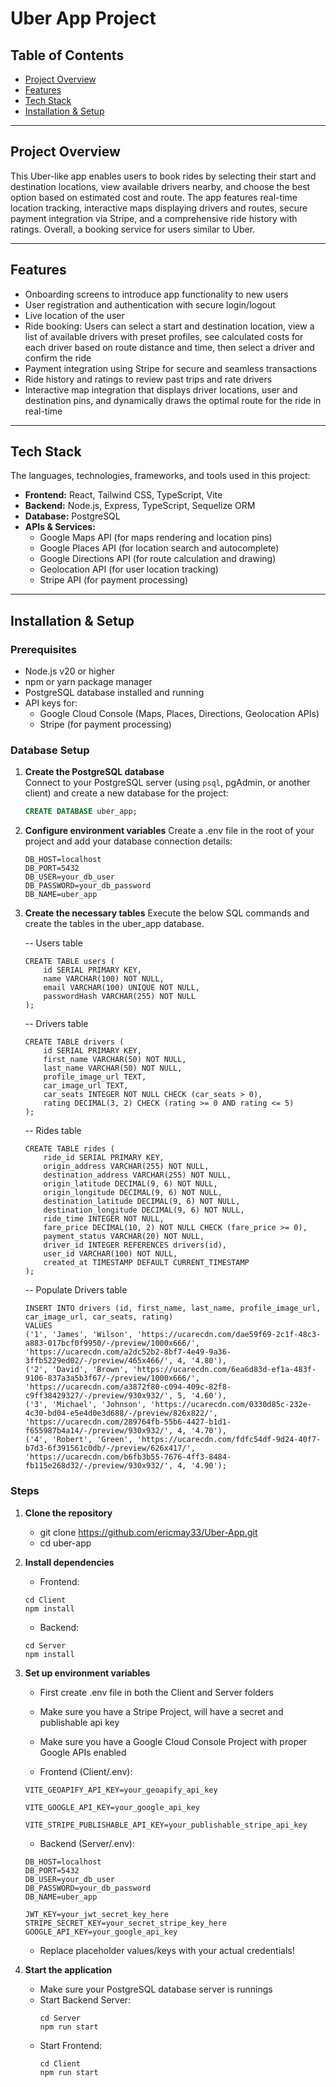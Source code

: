 ﻿# Uber App Project

## Table of Contents
- [Project Overview](#project-overview)
- [Features](#features)
- [Tech Stack](#tech-stack)
- [Installation & Setup](#installation--setup)

---

## Project Overview
This Uber-like app enables users to book rides by selecting their start and destination locations, view available drivers nearby, and choose the best option based on estimated cost and route. The app features real-time location tracking, interactive maps displaying drivers and routes, secure payment integration via Stripe, and a comprehensive ride history with ratings. Overall, a booking service for users similar to Uber.

---

## Features
- Onboarding screens to introduce app functionality to new users
- User registration and authentication with secure login/logout
- Live location of the user
- Ride booking: Users can select a start and destination location, view a list of available drivers with preset profiles, see calculated costs for each driver based on route distance and time, then select a driver and confirm the ride
- Payment integration using Stripe for secure and seamless transactions
- Ride history and ratings to review past trips and rate drivers
- Interactive map integration that displays driver locations, user and destination pins, and dynamically draws the optimal route for the ride in real-time

---

## Tech Stack
The languages, technologies, frameworks, and tools used in this project:  
- **Frontend:** React, Tailwind CSS, TypeScript, Vite  
- **Backend:** Node.js, Express, TypeScript, Sequelize ORM  
- **Database:** PostgreSQL  
- **APIs & Services:**  
  - Google Maps API (for maps rendering and location pins)  
  - Google Places API (for location search and autocomplete)  
  - Google Directions API (for route calculation and drawing)  
  - Geolocation API (for user location tracking)  
  - Stripe API (for payment processing)

---

## Installation & Setup

### Prerequisites
- Node.js v20 or higher  
- npm or yarn package manager  
- PostgreSQL database installed and running  
- API keys for:  
  - Google Cloud Console (Maps, Places, Directions, Geolocation APIs)  
  - Stripe (for payment processing) 


### Database Setup
1. **Create the PostgreSQL database**  
   Connect to your PostgreSQL server (using `psql`, pgAdmin, or another client) and create a new database for the project:  
   ```sql
   CREATE DATABASE uber_app;
   ```

2. **Configure environment variables**
    Create a .env file in the root of your project and add your database connection details:

    ```
    DB_HOST=localhost
    DB_PORT=5432
    DB_USER=your_db_user
    DB_PASSWORD=your_db_password
    DB_NAME=uber_app
    ```

3. **Create the necessary tables**
    Execute the below SQL commands and create the tables in the uber_app database.

    -- Users table
    ```
    CREATE TABLE users (
        id SERIAL PRIMARY KEY,
        name VARCHAR(100) NOT NULL,
        email VARCHAR(100) UNIQUE NOT NULL,
        passwordHash VARCHAR(255) NOT NULL
    );
    ```

    -- Drivers table
    ```
    CREATE TABLE drivers (
        id SERIAL PRIMARY KEY,
        first_name VARCHAR(50) NOT NULL,
        last_name VARCHAR(50) NOT NULL,
        profile_image_url TEXT,
        car_image_url TEXT,
        car_seats INTEGER NOT NULL CHECK (car_seats > 0),
        rating DECIMAL(3, 2) CHECK (rating >= 0 AND rating <= 5)
    );
    ```

    -- Rides table
    ```
    CREATE TABLE rides (
        ride_id SERIAL PRIMARY KEY,
        origin_address VARCHAR(255) NOT NULL,
        destination_address VARCHAR(255) NOT NULL,
        origin_latitude DECIMAL(9, 6) NOT NULL,
        origin_longitude DECIMAL(9, 6) NOT NULL,
        destination_latitude DECIMAL(9, 6) NOT NULL,
        destination_longitude DECIMAL(9, 6) NOT NULL,
        ride_time INTEGER NOT NULL,
        fare_price DECIMAL(10, 2) NOT NULL CHECK (fare_price >= 0),
        payment_status VARCHAR(20) NOT NULL,
        driver_id INTEGER REFERENCES drivers(id),
        user_id VARCHAR(100) NOT NULL,
        created_at TIMESTAMP DEFAULT CURRENT_TIMESTAMP
    );
    ```
    
    -- Populate Drivers table
    ```
    INSERT INTO drivers (id, first_name, last_name, profile_image_url, car_image_url, car_seats, rating)
    VALUES 
    ('1', 'James', 'Wilson', 'https://ucarecdn.com/dae59f69-2c1f-48c3-a883-017bcf0f9950/-/preview/1000x666/', 'https://ucarecdn.com/a2dc52b2-8bf7-4e49-9a36-3ffb5229ed02/-/preview/465x466/', 4, '4.80'),
    ('2', 'David', 'Brown', 'https://ucarecdn.com/6ea6d83d-ef1a-483f-9106-837a3a5b3f67/-/preview/1000x666/', 'https://ucarecdn.com/a3872f80-c094-409c-82f8-c9ff38429327/-/preview/930x932/', 5, '4.60'),
    ('3', 'Michael', 'Johnson', 'https://ucarecdn.com/0330d85c-232e-4c30-bd04-e5e4d0e3d688/-/preview/826x822/', 'https://ucarecdn.com/289764fb-55b6-4427-b1d1-f655987b4a14/-/preview/930x932/', 4, '4.70'),
    ('4', 'Robert', 'Green', 'https://ucarecdn.com/fdfc54df-9d24-40f7-b7d3-6f391561c0db/-/preview/626x417/', 'https://ucarecdn.com/b6fb3b55-7676-4ff3-8484-fb115e268d32/-/preview/930x932/', 4, '4.90');
    ```


### Steps
1. **Clone the repository**
    - git clone https://github.com/ericmay33/Uber-App.git
    - cd uber-app

2. **Install dependencies**
    - Frontend:
    ```
    cd Client
    npm install
    ```

    - Backend: 
    ```
    cd Server
    npm install
    ```

3. **Set up environment variables**
    - First create .env file in both the Client and Server folders
    - Make sure you have a Stripe Project, will have a secret and publishable api key
    - Make sure you have a Google Cloud Console Project with proper Google APIs enabled

    - Frontend (Client/.env):
    ```
    VITE_GEOAPIFY_API_KEY=your_geoapify_api_key

    VITE_GOOGLE_API_KEY=your_google_api_key

    VITE_STRIPE_PUBLISHABLE_API_KEY=your_publishable_stripe_api_key
    ```

    - Backend (Server/.env):
    ```
    DB_HOST=localhost
    DB_PORT=5432
    DB_USER=your_db_user
    DB_PASSWORD=your_db_password
    DB_NAME=uber_app

    JWT_KEY=your_jwt_secret_key_here
    STRIPE_SECRET_KEY=your_secret_stripe_key_here
    GOOGLE_API_KEY=your_google_api_key
    ```

    - Replace placeholder values/keys with your actual credentials!

4. **Start the application**
    - Make sure your PostgreSQL database server is runnings
    - Start Backend Server:
        ```
        cd Server
        npm run start
        ```
    - Start Frontend:
        ```
        cd Client
        npm run start
        ```
